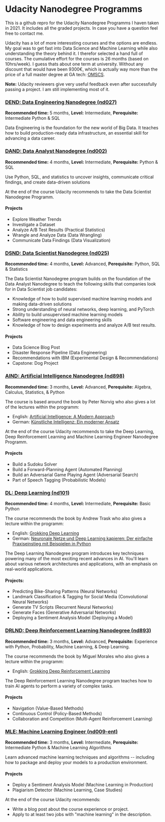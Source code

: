 # Udacity Nanodegree Programms

This is a github repro for the Udacity Nanodegree Programms I haven taken in 2021. It includes all the graded projects. In case you have a question feel free to contact me.

Udacity has a lot of more interessting courses and the options are endless. My goal was to get fast into Data Science and Machine Learning while also understanding the theory behind it. I therefor selected a hand full of courses. The cumulative effort for the courses is 26 months (based on 10hrs/week). I guess thats about one term at university. 
Without any discount that would have been 9300€, which is actually way more than the price of a full master degree at GA tech: [OMSCS](https://omscs.gatech.edu).

__Note:__ Udacity reviewers give very useful feedback even after successfully passing a project. I am still implementing most of it.

### [DEND: Data Engineering Nanodegree (nd027)](DEND)
__Recommended time:__ 5 months, __Level:__ Intermediate, __Perequisite:__ Intermediate Python & SQL

Data Engineering is the foundation for the new world of Big Data. It teaches how to build production-ready data infrastructure, an essential skill for advancing a data career.

### [DAND: Data Analyst Nanodegree (nd002)](DAND)
__Recommended time:__ 4 months, __Level:__ Intermediate, __Perequisite:__ Python & SQL

Use Python, SQL, and statistics to uncover insights, communicate critical findings, and create data-driven solutions

At the end of the course Udacity recommends to take the Data Scientist Nanodegree Programm. 

#### Projects
- Explore Weather Trends
- Investigate a Dataset
- Analyze A/B Test Results (Practical Statistics)
- Wrangle and Analyze Data (Data Wrangling)
- Communicate Data Findings (Data Visualization)

### [DSND: Data Scientist Nanodegree (nd025)](DSND)
__Recommended time:__ 4 months, __Level:__ Advanced, __Perequisite:__ Python, SQL & Statistics

The Data Scientist Nanodegree program builds on the foundation of the Data Analyst Nanodegree to teach the following skills that companies look for in Data Scientist job candidates:
* Knowledge of how to build supervised machine learning models and making data-driven solutions
* Strong understanding of neural networks, deep learning, and PyTorch
* Ability to build unsupervised machine learning models
* Software engineering and data engineering skills
* Knowledge of how to design experiments and analyze A/B test results.

#### Projects
- Data Science Blog Post
- Disaster Response Pipeline (Data Engineering)
- Recommendations with IBM (Experimental Design & Recommendations)
- Capstone: Dog Project

### [AIND: Artificial Intelligence Nanodegree (nd898)](AIND)
__Recommended time:__ 3 months, __Level:__ Advanced, __Perequisite:__ Algebra, Calculus, Statistics, & Python

The course is based around the book by Peter Norvig who also gives a lot of the lectures within the programm:
* English: [Artificial Intelligence: A Modern Approach](https://amzn.to/3x9zn09)
* German: [Künstliche Intelligenz: Ein moderner Ansatz](https://amzn.to/3jaDqVx)

At the end of the course Udacity recommends to take the Deep Learning,  Deep Reinforcement Learning and Machine Learning Engineer Nanodegree Programm. 

#### Projects
- Build a Sudoku Solver
- Build a Forward-Planning Agent (Automated Planning)
- Build an Adversarial Game Playing Agent (Adversarial Search)
- Part of Speech Tagging (Probabilistic Models)

### [DL: Deep Learning (nd101)](DL)
__Recommended time:__ 4 months, __Level:__ Intermediate, __Perequisite:__ Basic Python

The course recommends the book by Andrew Trask who also gives a lecture within the programm:
* English: [Grokking Deep Learning](https://amzn.to/3qqyD3R)
* German: [Neuronale Netze und Deep Learning kapieren: Der einfache Praxiseinstieg mit Beispielen in Python](https://amzn.to/3jf0Clt)

The Deep Learning Nanodegree program introduces key techniques powering many of the most exciting recent advances in AI. You'll learn about various network architectures and applications, with an emphasis on real-world applications.

#### Projects:
* Predicting Bike-Sharing Patterns (Neural Networks)
* Landmark Classification & Tagging for Social Media (Convolutional Neural Networks)
* Generate TV Scripts (Recurrent Neural Networks)
* Generate Faces (Generative Adversarial Networks)
* Deploying a Sentiment Analysis Model (Deploying a Model)

### [DRLND: Deep Reinforcement Learning Nanodegree (nd893)](DRLND)
__Recommended time:__ 3 months, __Level:__ Advanced, __Perequisite:__ Experience with Python, Probability, Machine Learning, & Deep Learning.

The course recommends the book by Miguel Morales who also gives a lecture within the programm:
* English: [Grokking Deep Reinforcement Learning](https://amzn.to/3A0gEWD)

The Deep Reinforcement Learning Nanodegree program teaches how to train AI agents to perform a variety of complex tasks.

#### Projects
* Navigation (Value-Based Methods)
* Continuous Control (Policy-Based Methods)
* Collaboration and Competition (Multi-Agent Reinforcement Learning)

### [MLE: Machine Learning Engineer (nd009-ent)](MLE)
__Recommended time:__ 3 months, __Level:__ Intermediate, __Perequisite:__ Intermediate Python & Machine Learning Algorithms

Learn advanced machine learning techniques and algorithms -- including how to package and deploy your models to a production environment.

#### Projects
* Deploy a Sentiment Analysis Model (Machine Learning in Production)
* Plagiarism Detector (Machine Learning, Case Studies)

At the end of the course Udacity recommends:
* Write a blog post about the course experience or project.
* Apply to at least two jobs with "machine learning" in the description.
